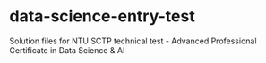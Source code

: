 # data-science-entry-test
Solution files for NTU SCTP technical test - Advanced Professional Certificate in Data Science & AI
